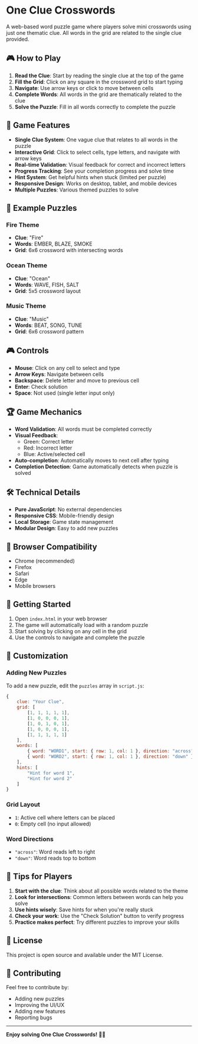 # One Clue Crosswords

A web-based word puzzle game where players solve mini crosswords using just one thematic clue. All words in the grid are related to the single clue provided.

## 🎮 How to Play

1. **Read the Clue**: Start by reading the single clue at the top of the game
2. **Fill the Grid**: Click on any square in the crossword grid to start typing
3. **Navigate**: Use arrow keys or click to move between cells
4. **Complete Words**: All words in the grid are thematically related to the clue
5. **Solve the Puzzle**: Fill in all words correctly to complete the puzzle

## 🎯 Game Features

- **Single Clue System**: One vague clue that relates to all words in the puzzle
- **Interactive Grid**: Click to select cells, type letters, and navigate with arrow keys
- **Real-time Validation**: Visual feedback for correct and incorrect letters
- **Progress Tracking**: See your completion progress and solve time
- **Hint System**: Get helpful hints when stuck (limited per puzzle)
- **Responsive Design**: Works on desktop, tablet, and mobile devices
- **Multiple Puzzles**: Various themed puzzles to solve

## 🎨 Example Puzzles

### Fire Theme
- **Clue**: "Fire"
- **Words**: EMBER, BLAZE, SMOKE
- **Grid**: 6x6 crossword with intersecting words

### Ocean Theme  
- **Clue**: "Ocean"
- **Words**: WAVE, FISH, SALT
- **Grid**: 5x5 crossword layout

### Music Theme
- **Clue**: "Music" 
- **Words**: BEAT, SONG, TUNE
- **Grid**: 6x6 crossword pattern

## 🎮 Controls

- **Mouse**: Click on any cell to select and type
- **Arrow Keys**: Navigate between cells
- **Backspace**: Delete letter and move to previous cell
- **Enter**: Check solution
- **Space**: Not used (single letter input only)

## 🏆 Game Mechanics

- **Word Validation**: All words must be completed correctly
- **Visual Feedback**: 
  - Green: Correct letter
  - Red: Incorrect letter  
  - Blue: Active/selected cell
- **Auto-completion**: Automatically moves to next cell after typing
- **Completion Detection**: Game automatically detects when puzzle is solved

## 🛠️ Technical Details

- **Pure JavaScript**: No external dependencies
- **Responsive CSS**: Mobile-friendly design
- **Local Storage**: Game state management
- **Modular Design**: Easy to add new puzzles

## 📱 Browser Compatibility

- Chrome (recommended)
- Firefox
- Safari
- Edge
- Mobile browsers

## 🚀 Getting Started

1. Open `index.html` in your web browser
2. The game will automatically load with a random puzzle
3. Start solving by clicking on any cell in the grid
4. Use the controls to navigate and complete the puzzle

## 🎨 Customization

### Adding New Puzzles

To add a new puzzle, edit the `puzzles` array in `script.js`:

```javascript
{
    clue: "Your Clue",
    grid: [
        [1, 1, 1, 1, 1],
        [1, 0, 0, 0, 1],
        [1, 0, 1, 0, 1],
        [1, 0, 0, 0, 1],
        [1, 1, 1, 1, 1]
    ],
    words: [
        { word: "WORD1", start: { row: 1, col: 1 }, direction: "across" },
        { word: "WORD2", start: { row: 1, col: 1 }, direction: "down" }
    ],
    hints: [
        "Hint for word 1",
        "Hint for word 2"
    ]
}
```

### Grid Layout
- `1`: Active cell where letters can be placed
- `0`: Empty cell (no input allowed)

### Word Directions
- `"across"`: Word reads left to right
- `"down"`: Word reads top to bottom

## 🎯 Tips for Players

1. **Start with the clue**: Think about all possible words related to the theme
2. **Look for intersections**: Common letters between words can help you solve
3. **Use hints wisely**: Save hints for when you're really stuck
4. **Check your work**: Use the "Check Solution" button to verify progress
5. **Practice makes perfect**: Try different puzzles to improve your skills

## 📄 License

This project is open source and available under the MIT License.

## 🤝 Contributing

Feel free to contribute by:
- Adding new puzzles
- Improving the UI/UX
- Adding new features
- Reporting bugs

---

**Enjoy solving One Clue Crosswords!** 🧩✨ 